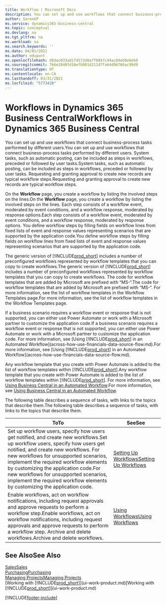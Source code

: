 ```yaml
---
title: Workflow | Microsoft Docs
description: You can set up and use workflows that connect business-process tasks performed by different users. System tasks, such as automatic posting, can be included as steps in workflows, preceded or followed by user tasks. Requesting and granting approval to create new records are typical workflow steps.
author: SorenGP
ms.service: dynamics365-business-central
ms.topic: conceptual
ms.devlang: na
ms.tgt_pltfrm: na
ms.workload: na
ms.search.keywords: ''
ms.date: 04/01/2021
ms.author: edupont
ms.openlocfilehash: d8dac033ad2f4573d8a7f0047c44ac04eb8e6eb0
ms.sourcegitcommit: 766e2840fd16efb901d211d7fa64d96766ac99d9
ms.translationtype: HT
ms.contentlocale: en-CA
ms.lasthandoff: 03/31/2021
ms.locfileid: "5773420"
---
```

# <a name="workflows-in-dynamics-365-business-central"></a><span data-ttu-id="b1d64-105">Workflows in Dynamics 365 Business Central</span><span class="sxs-lookup"><span data-stu-id="b1d64-105">Workflows in Dynamics 365 Business Central</span></span>

<span data-ttu-id="b1d64-106">You can set up and use workflows that connect business-process tasks performed by different users.</span><span class="sxs-lookup"><span data-stu-id="b1d64-106">You can set up and use workflows that connect business-process tasks performed by different users.</span></span> <span data-ttu-id="b1d64-107">System tasks, such as automatic posting, can be included as steps in workflows, preceded or followed by user tasks.</span><span class="sxs-lookup"><span data-stu-id="b1d64-107">System tasks, such as automatic posting, can be included as steps in workflows, preceded or followed by user tasks.</span></span> <span data-ttu-id="b1d64-108">Requesting and granting approval to create new records are typical workflow steps.</span><span class="sxs-lookup"><span data-stu-id="b1d64-108">Requesting and granting approval to create new records are typical workflow steps.</span></span>  

 <span data-ttu-id="b1d64-109">On the **Workflow** page, you create a workflow by listing the involved steps on the lines.</span><span class="sxs-lookup"><span data-stu-id="b1d64-109">On the **Workflow** page, you create a workflow by listing the involved steps on the lines.</span></span> <span data-ttu-id="b1d64-110">Each step consists of a workflow event, moderated by event conditions, and a workflow response, moderated by response options.</span><span class="sxs-lookup"><span data-stu-id="b1d64-110">Each step consists of a workflow event, moderated by event conditions, and a workflow response, moderated by response options.</span></span> <span data-ttu-id="b1d64-111">You define workflow steps by filling fields on workflow lines from fixed lists of event and response values representing scenarios that are supported by the application code.</span><span class="sxs-lookup"><span data-stu-id="b1d64-111">You define workflow steps by filling fields on workflow lines from fixed lists of event and response values representing scenarios that are supported by the application code.</span></span>  

 <span data-ttu-id="b1d64-112">The generic version of [!INCLUDE[prod_short](includes/prod_short.md)] includes a number of preconfigured workflows represented by workflow templates that you can copy to create workflows.</span><span class="sxs-lookup"><span data-stu-id="b1d64-112">The generic version of [!INCLUDE[prod_short](includes/prod_short.md)] includes a number of preconfigured workflows represented by workflow templates that you can copy to create workflows.</span></span> <span data-ttu-id="b1d64-113">The code for workflow templates that are added by Microsoft are prefixed with “MS-“.</span><span class="sxs-lookup"><span data-stu-id="b1d64-113">The code for workflow templates that are added by Microsoft are prefixed with “MS-“.</span></span> <span data-ttu-id="b1d64-114">For more information, see the list of workflow templates in the Workflow Templates page.</span><span class="sxs-lookup"><span data-stu-id="b1d64-114">For more information, see the list of workflow templates in the Workflow Templates page.</span></span>  

 <span data-ttu-id="b1d64-115">If a business scenario requires a workflow event or response that is not supported, you can either use Power Automate or work with a Microsoft partner to customize the application code.</span><span class="sxs-lookup"><span data-stu-id="b1d64-115">If a business scenario requires a workflow event or response that is not supported, you can either use Power Automate or work with a Microsoft partner to customize the application code.</span></span> <span data-ttu-id="b1d64-116">For more information, see [Using [!INCLUDE[prod_short](includes/prod_short.md)] in an Automated Workflow](across-how-use-financials-data-source-flow.md).</span><span class="sxs-lookup"><span data-stu-id="b1d64-116">For more information, see [Using [!INCLUDE[prod_short](includes/prod_short.md)] in an Automated Workflow](across-how-use-financials-data-source-flow.md).</span></span>

<span data-ttu-id="b1d64-117">Any workflow template that you create with Power Automate is added to the list of workflow templates within [!INCLUDE[prod_short](includes/prod_short.md)].</span><span class="sxs-lookup"><span data-stu-id="b1d64-117">Any workflow template that you create with Power Automate is added to the list of workflow templates within [!INCLUDE[prod_short](includes/prod_short.md)].</span></span> <span data-ttu-id="b1d64-118">For more information, see [Using Business Central in an Automated Workflow](across-how-use-financials-data-source-flow.md).</span><span class="sxs-lookup"><span data-stu-id="b1d64-118">For more information, see [Using Business Central in an Automated Workflow](across-how-use-financials-data-source-flow.md).</span></span>  

 <span data-ttu-id="b1d64-119">The following table describes a sequence of tasks, with links to the topics that describe them.</span><span class="sxs-lookup"><span data-stu-id="b1d64-119">The following table describes a sequence of tasks, with links to the topics that describe them.</span></span>  

|<span data-ttu-id="b1d64-120">**To**</span><span class="sxs-lookup"><span data-stu-id="b1d64-120">**To**</span></span>|<span data-ttu-id="b1d64-121">**See**</span><span class="sxs-lookup"><span data-stu-id="b1d64-121">**See**</span></span>|  
|------------|-------------|  
|<span data-ttu-id="b1d64-122">Set up workflow users, specify how users get notified, and create new workflows.</span><span class="sxs-lookup"><span data-stu-id="b1d64-122">Set up workflow users, specify how users get notified, and create new workflows.</span></span> <span data-ttu-id="b1d64-123">For new workflows for unsupported scenarios, implement the required workflow elements by customizing the application code.</span><span class="sxs-lookup"><span data-stu-id="b1d64-123">For new workflows for unsupported scenarios, implement the required workflow elements by customizing the application code.</span></span>|[<span data-ttu-id="b1d64-124">Setting Up Workflows</span><span class="sxs-lookup"><span data-stu-id="b1d64-124">Setting Up Workflows</span></span>](across-set-up-workflows.md)|  
|<span data-ttu-id="b1d64-125">Enable workflows, act on workflow notifications, including request approvals and approve requests to perform a workflow step.</span><span class="sxs-lookup"><span data-stu-id="b1d64-125">Enable workflows, act on workflow notifications, including request approvals and approve requests to perform a workflow step.</span></span> <span data-ttu-id="b1d64-126">Archive and delete workflows.</span><span class="sxs-lookup"><span data-stu-id="b1d64-126">Archive and delete workflows.</span></span>|[<span data-ttu-id="b1d64-127">Using Workflows</span><span class="sxs-lookup"><span data-stu-id="b1d64-127">Using Workflows</span></span>](across-use-workflows.md)|  

## <a name="see-also"></a><span data-ttu-id="b1d64-128">See Also</span><span class="sxs-lookup"><span data-stu-id="b1d64-128">See Also</span></span>

[<span data-ttu-id="b1d64-129">Sales</span><span class="sxs-lookup"><span data-stu-id="b1d64-129">Sales</span></span>](sales-manage-sales.md)  
[<span data-ttu-id="b1d64-130">Purchasing</span><span class="sxs-lookup"><span data-stu-id="b1d64-130">Purchasing</span></span>](purchasing-manage-purchasing.md)  
[<span data-ttu-id="b1d64-131">Managing Projects</span><span class="sxs-lookup"><span data-stu-id="b1d64-131">Managing Projects</span></span>](projects-manage-projects.md)  
<span data-ttu-id="b1d64-132">[Working with [!INCLUDE[prod_short](includes/prod_short.md)]](ui-work-product.md)</span><span class="sxs-lookup"><span data-stu-id="b1d64-132">[Working with [!INCLUDE[prod_short](includes/prod_short.md)]](ui-work-product.md)</span></span>  


[!INCLUDE[footer-include](includes/footer-banner.md)]